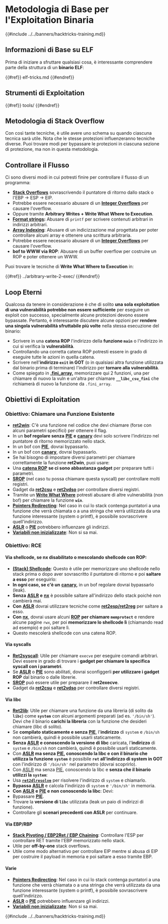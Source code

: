 # Metodologia di Base per l'Exploitation Binaria

{{#include ../../banners/hacktricks-training.md}}

## Informazioni di Base su ELF

Prima di iniziare a sfruttare qualsiasi cosa, è interessante comprendere parte della struttura di un **binario ELF**:

{{#ref}}
elf-tricks.md
{{#endref}}

## Strumenti di Exploitation

{{#ref}}
tools/
{{#endref}}

## Metodologia di Stack Overflow

Con così tante tecniche, è utile avere uno schema su quando ciascuna tecnica sarà utile. Nota che le stesse protezioni influenzeranno tecniche diverse. Puoi trovare modi per bypassare le protezioni in ciascuna sezione di protezione, ma non in questa metodologia.

## Controllare il Flusso

Ci sono diversi modi in cui potresti finire per controllare il flusso di un programma:

- [**Stack Overflows**](../stack-overflow/) sovrascrivendo il puntatore di ritorno dallo stack o l'EBP -> ESP -> EIP.
- Potrebbe essere necessario abusare di un [**Integer Overflows**](../integer-overflow.md) per causare l'overflow.
- Oppure tramite **Arbitrary Writes + Write What Where to Execution**.
- [**Format strings**](../format-strings/)**:** Abusare di `printf` per scrivere contenuti arbitrari in indirizzi arbitrari.
- [**Array Indexing**](../array-indexing.md): Abusare di un indicizzazione mal progettata per poter controllare alcuni array e ottenere una scrittura arbitraria.
- Potrebbe essere necessario abusare di un [**Integer Overflows**](../integer-overflow.md) per causare l'overflow.
- **bof to WWW via ROP**: Abusare di un buffer overflow per costruire un ROP e poter ottenere un WWW.

Puoi trovare le tecniche di **Write What Where to Execution** in:

{{#ref}}
../arbitrary-write-2-exec/
{{#endref}}

## Loop Eterni

Qualcosa da tenere in considerazione è che di solito **una sola exploitation di una vulnerabilità potrebbe non essere sufficiente** per eseguire un exploit con successo, specialmente alcune protezioni devono essere bypassate. Pertanto, è interessante discutere alcune opzioni per **rendere una singola vulnerabilità sfruttabile più volte** nella stessa esecuzione del binario:

- Scrivere in una **catena ROP** l'indirizzo della **funzione `main`** o l'indirizzo in cui si verifica la **vulnerabilità**.
- Controllando una corretta catena ROP potresti essere in grado di eseguire tutte le azioni in quella catena.
- Scrivere nell'**indirizzo `exit` in GOT** (o in qualsiasi altra funzione utilizzata dal binario prima di terminare) l'indirizzo per **tornare alla vulnerabilità**.
- Come spiegato in [**.fini_array**](../arbitrary-write-2-exec/www2exec-.dtors-and-.fini_array.md#eternal-loop)**,** memorizzare qui 2 funzioni, una per chiamare di nuovo la vuln e un'altra per chiamare **`__libc_csu_fini`** che richiamerà di nuovo la funzione da `.fini_array`.

## Obiettivi di Exploitation

### Obiettivo: Chiamare una Funzione Esistente

- [**ret2win**](./#ret2win): C'è una funzione nel codice che devi chiamare (forse con alcuni parametri specifici) per ottenere il flag.
- In un **bof regolare senza** [**PIE**](../common-binary-protections-and-bypasses/pie/) **e** [**canary**](../common-binary-protections-and-bypasses/stack-canaries/) devi solo scrivere l'indirizzo nel puntatore di ritorno memorizzato nello stack.
- In un bof con [**PIE**](../common-binary-protections-and-bypasses/pie/), dovrai bypassarlo.
- In un bof con [**canary**](../common-binary-protections-and-bypasses/stack-canaries/), dovrai bypassarlo.
- Se hai bisogno di impostare diversi parametri per chiamare correttamente la funzione **ret2win**, puoi usare:
- Una [**catena ROP**](./#rop-and-ret2...-techniques) **se ci sono abbastanza gadget** per preparare tutti i parametri.
- [**SROP**](../rop-return-oriented-programing/srop-sigreturn-oriented-programming/) (nel caso tu possa chiamare questa syscall) per controllare molti registri.
- Gadget da [**ret2csu**](../rop-return-oriented-programing/ret2csu.md) e [**ret2vdso**](../rop-return-oriented-programing/ret2vdso.md) per controllare diversi registri.
- Tramite un [**Write What Where**](../arbitrary-write-2-exec/) potresti abusare di altre vulnerabilità (non bof) per chiamare la funzione **`win`**.
- [**Pointers Redirecting**](../stack-overflow/pointer-redirecting.md): Nel caso in cui lo stack contenga puntatori a una funzione che verrà chiamata o a una stringa che verrà utilizzata da una funzione interessante (system o printf), è possibile sovrascrivere quell'indirizzo.
- [**ASLR**](../common-binary-protections-and-bypasses/aslr/) o [**PIE**](../common-binary-protections-and-bypasses/pie/) potrebbero influenzare gli indirizzi.
- [**Variabili non inizializzate**](../stack-overflow/uninitialized-variables.md): Non si sa mai.

### Obiettivo: RCE

#### Via shellcode, se nx disabilitato o mescolando shellcode con ROP:

- [**(Stack) Shellcode**](./#stack-shellcode): Questo è utile per memorizzare uno shellcode nello stack prima o dopo aver sovrascritto il puntatore di ritorno e poi **saltare a esso** per eseguirlo:
- **In ogni caso, se c'è un** [**canary**](../common-binary-protections-and-bypasses/stack-canaries/)**,** in un bof regolare dovrai bypassarlo (leak).
- **Senza** [**ASLR**](../common-binary-protections-and-bypasses/aslr/) **e** [**nx**](../common-binary-protections-and-bypasses/no-exec-nx.md) è possibile saltare all'indirizzo dello stack poiché non cambierà mai.
- **Con** [**ASLR**](../common-binary-protections-and-bypasses/aslr/) dovrai utilizzare tecniche come [**ret2esp/ret2reg**](../rop-return-oriented-programing/ret2esp-ret2reg.md) per saltare a esso.
- **Con** [**nx**](../common-binary-protections-and-bypasses/no-exec-nx.md), dovrai usare alcuni [**ROP**](../rop-return-oriented-programing/) **per chiamare `memprotect`** e rendere alcune pagine `rwx`, per poi **memorizzare lo shellcode lì** (chiamando read ad esempio) e poi saltare lì.
- Questo mescolerà shellcode con una catena ROP.

#### Via syscalls

- [**Ret2syscall**](../rop-return-oriented-programing/rop-syscall-execv/): Utile per chiamare `execve` per eseguire comandi arbitrari. Devi essere in grado di trovare i **gadget per chiamare la specifica syscall con i parametri**.
- Se [**ASLR**](../common-binary-protections-and-bypasses/aslr/) o [**PIE**](../common-binary-protections-and-bypasses/pie/) sono abilitati, dovrai sconfiggerli **per utilizzare i gadget ROP** dal binario o dalle librerie.
- [**SROP**](../rop-return-oriented-programing/srop-sigreturn-oriented-programming/) può essere utile per preparare il **ret2execve**.
- Gadget da [**ret2csu**](../rop-return-oriented-programing/ret2csu.md) e [**ret2vdso**](../rop-return-oriented-programing/ret2vdso.md) per controllare diversi registri.

#### Via libc

- [**Ret2lib**](../rop-return-oriented-programing/ret2lib/): Utile per chiamare una funzione da una libreria (di solito da **`libc`**) come **`system`** con alcuni argomenti preparati (ad es. `'/bin/sh'`). Devi che il binario **carichi la libreria** con la funzione che desideri chiamare (libc di solito).
- Se **compilato staticamente e senza** [**PIE**](../common-binary-protections-and-bypasses/pie/), l'**indirizzo** di `system` e `/bin/sh` non cambierà, quindi è possibile usarli staticamente.
- **Senza** [**ASLR**](../common-binary-protections-and-bypasses/aslr/) **e conoscendo la versione di libc** caricata, l'**indirizzo** di `system` e `/bin/sh` non cambierà, quindi è possibile usarli staticamente.
- Con [**ASLR**](../common-binary-protections-and-bypasses/aslr/) **ma senza** [**PIE**](../common-binary-protections-and-bypasses/pie/)**, conoscendo la libc e con il binario che utilizza la funzione `system`** è possibile **`ret` all'indirizzo di system in GOT** con l'indirizzo di `'/bin/sh'` nel parametro (dovrai scoprirlo).
- Con [ASLR](../common-binary-protections-and-bypasses/aslr/) ma senza [PIE](../common-binary-protections-and-bypasses/pie/), conoscendo la libc e **senza che il binario utilizzi la `system`**:
- Usa [**`ret2dlresolve`**](../rop-return-oriented-programing/ret2dlresolve.md) per risolvere l'indirizzo di `system` e chiamarlo.
- **Bypassa** [**ASLR**](../common-binary-protections-and-bypasses/aslr/) e calcola l'indirizzo di `system` e `'/bin/sh'` in memoria.
- **Con** [**ASLR**](../common-binary-protections-and-bypasses/aslr/) **e** [**PIE**](../common-binary-protections-and-bypasses/pie/) **e non conoscendo la libc**: Devi:
- Bypassare [**PIE**](../common-binary-protections-and-bypasses/pie/).
- Trovare la **versione di `libc`** utilizzata (leak un paio di indirizzi di funzione).
- Controllare gli **scenari precedenti con ASLR** per continuare.

#### Via EBP/RBP

- [**Stack Pivoting / EBP2Ret / EBP Chaining**](../stack-overflow/stack-pivoting-ebp2ret-ebp-chaining.md): Controllare l'ESP per controllare RET tramite l'EBP memorizzato nello stack.
- Utile per **off-by-one** stack overflows.
- Utile come modo alternativo per controllare EIP mentre si abusa di EIP per costruire il payload in memoria e poi saltare a esso tramite EBP.

#### Varie

- [**Pointers Redirecting**](../stack-overflow/pointer-redirecting.md): Nel caso in cui lo stack contenga puntatori a una funzione che verrà chiamata o a una stringa che verrà utilizzata da una funzione interessante (system o printf), è possibile sovrascrivere quell'indirizzo.
- [**ASLR**](../common-binary-protections-and-bypasses/aslr/) o [**PIE**](../common-binary-protections-and-bypasses/pie/) potrebbero influenzare gli indirizzi.
- [**Variabili non inizializzate**](../stack-overflow/uninitialized-variables.md): Non si sa mai.

{{#include ../../banners/hacktricks-training.md}}
